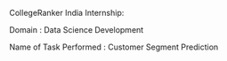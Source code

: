 CollegeRanker India Internship:

Domain : Data Science Development

Name of Task Performed : Customer Segment Prediction


